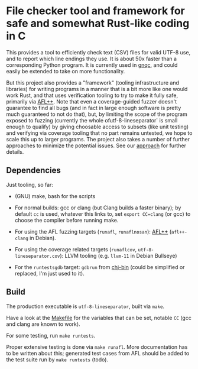 # File checker tool and framework for safe and somewhat Rust-like coding in C

This provides a tool to efficiently check text (CSV) files for valid
UTF-8 use, and to report which line endings they use. It is about 50x
faster than a corresponding Python program. It is currently used in
[gnqc](https://git.genenetwork.org/jgart/gnqc), and could easily be
extended to take on more functionality.

But this project also provides a "framework" (tooling infrastructure
and libraries) for writing programs in a manner that is a bit more
like one would work Rust, and that uses verification tooling to try to
make it fully safe, primarily via [AFL++](https://aflplus.plus/). Note
that even a coverage-guided fuzzer doesn't guarantee to find all bugs
(and in fact in large enough software is pretty much guaranteed to not
do that), but, by limiting the scope of the program exposed to fuzzing
(currently the whole ofutf-8-lineseparator` is small enough to
qualify) by giving choosable access to subsets (like unit testing) and
verifying via coverage tooling that no part remains untested, we hope
to scale this up to larger programs.  The project also takes a number
of further approaches to minimize the potential issues. See our
[approach](docs/approach.md) for further details.

## Dependencies

Just tooling, so far:

- (GNU) make, bash for the scripts

- For normal builds: gcc or clang (but Clang builds a faster binary);
  by default `cc` is used, whatever this links to, set `export
  CC=clang` (or gcc) to choose the compiler before running make.

- For using the AFL fuzzing targets (`runafl`, `runaflnosan`):
  [AFL++](https://aflplus.plus/) (`afl++-clang` in Debian).

- For using the coverage related targets (`runaflcov`,
  `utf-8-lineseparator.cov`): LLVM tooling (e.g. `llvm-11` in Debian
  Bullseye)

- For the `runtestsgdb` target: `gdbrun` from
  [chj-bin](https://github.com/pflanze/chj-bin) (could be simplified
  or replaced, I'm just used to it).

## Build

The production executable is `utf-8-lineseparator`, built via `make`.

Have a look at the [Makefile](Makefile) for the variables that can be
set, notable `CC` (gcc and clang are known to work).

For some testing, run `make runtests`.

Proper extensive testing is done via `make runafl`. More documentation
has to be written about this; generated test cases from AFL should be
added to the test suite run by `make runtests` (todo).

